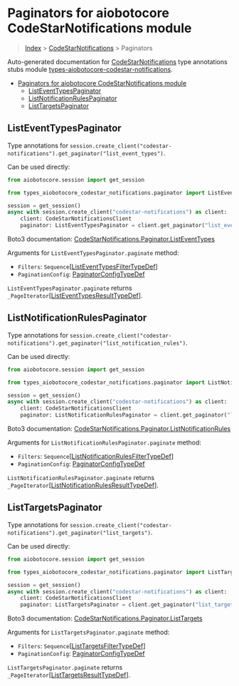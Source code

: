 <a id="paginators-for-aiobotocore-codestarnotifications-module"></a>

# Paginators for aiobotocore CodeStarNotifications module

> [Index](..) > [CodeStarNotifications](.) > Paginators

Auto-generated documentation for
[CodeStarNotifications](https://boto3.amazonaws.com/v1/documentation/api/latest/reference/services/codestar-notifications.html#CodeStarNotifications)
type annotations stubs module
[types-aiobotocore-codestar-notifications](https://pypi.org/project/types-aiobotocore-codestar-notifications/).

- [Paginators for aiobotocore CodeStarNotifications module](#paginators-for-aiobotocore-codestarnotifications-module)
  - [ListEventTypesPaginator](#listeventtypespaginator)
  - [ListNotificationRulesPaginator](#listnotificationrulespaginator)
  - [ListTargetsPaginator](#listtargetspaginator)

<a id="listeventtypespaginator"></a>

## ListEventTypesPaginator

Type annotations for
`session.create_client("codestar-notifications").get_paginator("list_event_types")`.

Can be used directly:

```python
from aiobotocore.session import get_session

from types_aiobotocore_codestar_notifications.paginator import ListEventTypesPaginator

session = get_session()
async with session.create_client("codestar-notifications") as client:
    client: CodeStarNotificationsClient
    paginator: ListEventTypesPaginator = client.get_paginator("list_event_types")
```

Boto3 documentation:
[CodeStarNotifications.Paginator.ListEventTypes](https://boto3.amazonaws.com/v1/documentation/api/latest/reference/services/codestar-notifications.html#CodeStarNotifications.Paginator.ListEventTypes)

Arguments for `ListEventTypesPaginator.paginate` method:

- `Filters`:
  `Sequence`\[[ListEventTypesFilterTypeDef](./type_defs.md#listeventtypesfiltertypedef)\]
- `PaginationConfig`:
  [PaginatorConfigTypeDef](./type_defs.md#paginatorconfigtypedef)

`ListEventTypesPaginator.paginate` returns
`_PageIterator`\[[ListEventTypesResultTypeDef](./type_defs.md#listeventtypesresulttypedef)\].

<a id="listnotificationrulespaginator"></a>

## ListNotificationRulesPaginator

Type annotations for
`session.create_client("codestar-notifications").get_paginator("list_notification_rules")`.

Can be used directly:

```python
from aiobotocore.session import get_session

from types_aiobotocore_codestar_notifications.paginator import ListNotificationRulesPaginator

session = get_session()
async with session.create_client("codestar-notifications") as client:
    client: CodeStarNotificationsClient
    paginator: ListNotificationRulesPaginator = client.get_paginator("list_notification_rules")
```

Boto3 documentation:
[CodeStarNotifications.Paginator.ListNotificationRules](https://boto3.amazonaws.com/v1/documentation/api/latest/reference/services/codestar-notifications.html#CodeStarNotifications.Paginator.ListNotificationRules)

Arguments for `ListNotificationRulesPaginator.paginate` method:

- `Filters`:
  `Sequence`\[[ListNotificationRulesFilterTypeDef](./type_defs.md#listnotificationrulesfiltertypedef)\]
- `PaginationConfig`:
  [PaginatorConfigTypeDef](./type_defs.md#paginatorconfigtypedef)

`ListNotificationRulesPaginator.paginate` returns
`_PageIterator`\[[ListNotificationRulesResultTypeDef](./type_defs.md#listnotificationrulesresulttypedef)\].

<a id="listtargetspaginator"></a>

## ListTargetsPaginator

Type annotations for
`session.create_client("codestar-notifications").get_paginator("list_targets")`.

Can be used directly:

```python
from aiobotocore.session import get_session

from types_aiobotocore_codestar_notifications.paginator import ListTargetsPaginator

session = get_session()
async with session.create_client("codestar-notifications") as client:
    client: CodeStarNotificationsClient
    paginator: ListTargetsPaginator = client.get_paginator("list_targets")
```

Boto3 documentation:
[CodeStarNotifications.Paginator.ListTargets](https://boto3.amazonaws.com/v1/documentation/api/latest/reference/services/codestar-notifications.html#CodeStarNotifications.Paginator.ListTargets)

Arguments for `ListTargetsPaginator.paginate` method:

- `Filters`:
  `Sequence`\[[ListTargetsFilterTypeDef](./type_defs.md#listtargetsfiltertypedef)\]
- `PaginationConfig`:
  [PaginatorConfigTypeDef](./type_defs.md#paginatorconfigtypedef)

`ListTargetsPaginator.paginate` returns
`_PageIterator`\[[ListTargetsResultTypeDef](./type_defs.md#listtargetsresulttypedef)\].
